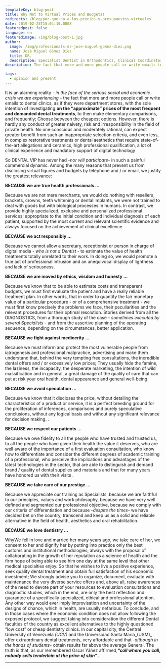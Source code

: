 ```yaml
---
templateKey: blog-post
title: Why Not to Virtual Prices and Budgets!
redirects: /blog/por-que-no-a-los-precios-y-presupuestos-virtuales
date: 2019-02-25T15:04:10.000Z
featuredpost: false
language: en
featuredimage: /img/blog-post-1.jpg
author: 
  image: /img/professionals-dr-jose-miguel-gomez-diez.png
  name: José Miguel Gómez Díez
  title: DR.
  description: Specialist Dentist in Orthodontics, Clinical Coordinator of DENTAL VIP, Dental Specialties s.c. and truly passionate about the analysis, discussion, communication and dissemination of scientific information.
description: The fact that more and more people call or write emails to dental clinics, as if they were department stores, is an alarming reality - as if it were department stores, with the sole intention of inquiring about prices “Approximate” of the most frequent dental treatments and

tags:
  - opinion and present
---
```


It is an alarming reality _- in the face of the serious social and economic crisis we are experiencing -_ the fact that more and more people call or write emails to dental clinics, as if they were department stores, with the sole intention of investigating **on the “approximate” prices of the most frequent and demanded dental treatments**, to then make elementary comparisons, and frequently; Choose between the cheapest options. However, there is hardly any conduct of greater naivety, risk and irresponsibility in the field of private health. No one conscious and moderately rational, can expect greater benefit from such an inappropriate selection criteria, and even less, in complex restorative treatments or dental aesthetics that require state-of-the-art allegations and ceramics, high professional qualification, a lot of clinical experience and mandatory support of digital technology

So DENTAL VIP has never had _-nor will participate-_ in such a painful commercial dynamic. Among the many reasons that prevent us from disclosing virtual figures and budgets by telephone and / or email, we justify the greatest relevance:

**BECAUSE we are true health professionals ...**

Because we are not mere merchants, we would do nothing with resellers, brackets, crowns, teeth whitening or dental implants, we were not trained to deal with goods but with biological processes in humans. In contrast, we provide highly specialized, exclusive and personalized professional services; appropriate to the initial condition and individual diagnosis of each patient, supported by the most current and relevant scientific evidence and always focused on the achievement of clinical excellence.

**BECAUSE we act responsibly ...**

Because we cannot allow a secretary, receptionist or person in charge of digital media _- who is not a Dentist -_ to estimate the value of health treatments totally unrelated to their work. In doing so, we would promote a true act of professional intrusion and an unequivocal display of lightness and lack of seriousness.

**BECAUSE we are moved by ethics, wisdom and honesty ...**

Because we know that to be able to estimate costs and transparent budgets, we must first evaluate the patient and have a really reliable treatment plan. In other words, that in order to quantify the fair monetary value of a particular procedure - or of a comprehensive treatment - we must first know precisely the problems we face, their peculiarities and the relevant procedures for their optimal resolution. Stories derived from all the DIAGNOSTICS, from a thorough study of the case _- sometimes executed by several Specialists -_ and from the assertive planning of the operating sequence, depending on the circumstances, better application.

**BECAUSE we fight against mediocrity ...**

Because we must inform and protect the most vulnerable people from iatrogenesis and professional malpractice, advertising and make them understand that, behind the very tempting free consultations, the incredible dental offers and / or excessively low prices; They usually hide the famine, the laziness, the incapacity, the desperate marketing, the intention of wild massification and in general, a great damage of the quality of care that can put at risk your oral health, dental appearance and general well-being.

**BECAUSE we avoid speculation ...**

Because we know that it discloses the price, without detailing the characteristics of a product or service, it is a perfect breeding ground for the proliferation of inferences, comparisons and purely speculative conclusions, without any logical basis and without any significant relevance for decision making. .

**BECAUSE we respect our patients ...**

Because we owe fidelity to all the people who have trusted and trusted us, to all the people who have given their health the value it deserves, who are well aware of the importance of a first evaluation consultation, who know how to differentiate and consider the different degrees of academic training of a professional, who perceive the implications and advantages of the latest technologies in the sector, that are able to distinguish and demand brand / quality of dental supplies and materials and that for many years have honored us with their visits .

**BECAUSE we take care of our prestige ...**

Because we appreciate our training as Specialists, because we are faithful to our principles, values ​​and work philosophy, because we have very well defined and segmented our professional objective, because we comply with our criteria of differentiation and because _-despite the times-_ we have decided bet on the country, transcend and keep us as a solid and reliable alternative in the field of health, aesthetics and oral rehabilitation.

**BECAUSE we love dentistry ...**

WhyWe fell in love and married her many years ago, we take care of her, we consent to her and dignify her by putting into practice only the best customs and institutional methodologies, always with the proposal of collaborating in the growth of her reputation as a science of health and the firm hope of being able to see him one day at the same level that other medical specialties enjoy. So that he wishes to live a positive experience, seek quality dental treatment and obtain full satisfaction of his economic investment; We strongly advise you to organize, document, evaluate with maintenance the very diverse service offers and, above all, raise awareness of the need to devote part of your resources to evaluation consultations and diagnostic studies, which in the end, are only the best reflection and guarantee of a specifically specialized, ethical and professional attention. Any other way would ever imply improvisation and uncertainty of the designs of chance, which in health, are usually nefarious. To conclude, and in those cases where the economic condition does not allow following the exposed protocol, we suggest taking into consideration the different Dental faculties of the country as excellent alternatives to the highly questioned “low cost” or cheap dentistry clinics. In our capital city, the Central University of Venezuela _(UCV)_ and the Universidad Santa María_(USM)_ offer extraordinary dental treatments, very affordable and that _-although in the hands of students-_ obtain results far above the average General. The truth is that, as our remembered Oscar Yáñez affirmed,**_“call where you call, nobody sells tenderloin at the price of skin” ._**


***